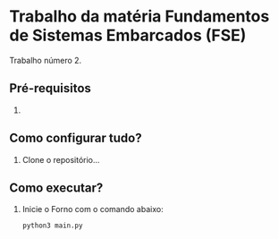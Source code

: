# Trabalho da matéria Fundamentos de Sistemas Embarcados (FSE)

Trabalho número 2.

## Pré-requisitos

1. 

## Como configurar tudo?

1. Clone o repositório...

## Como executar?

1. Inicie o Forno com o comando abaixo:

   ```
   python3 main.py
   ```
